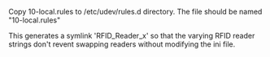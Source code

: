 Copy 10-local.rules to /etc/udev/rules.d directory. The file should be named "10-local.rules"

This generates a symlink 'RFID_Reader_x' so that the varying RFID reader strings don't revent swapping readers without modifying the ini file. 
